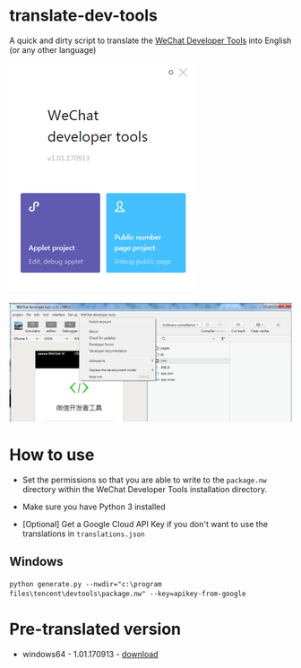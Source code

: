 # translate-dev-tools
A quick and dirty script to translate the [WeChat Developer Tools](https://mp.weixin.qq.com/debug/wxadoc/dev/devtools/download.html) into English (or any other language)

![Splash screen](img/splash.png?raw=true "English WeChat Developer Tools")
![Main screen](img/main.png?raw=true "English WeChat Developer Tools")

# How to use

* Set the permissions so that you are able to write to the `package.nw` directory within the WeChat Developer Tools installation directory.

* Make sure you have Python 3 installed

* [Optional] Get a Google Cloud API Key if you don't want to use the translations in `translations.json`

## Windows 
`python generate.py --nwdir="c:\program files\tencent\devtools\package.nw" --key=apikey-from-google`

# Pre-translated version
* windows64 - 1.01.170913 - [download](releases/win64_1.01.170913.zip)
